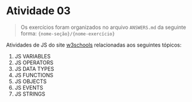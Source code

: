 # Atividade 03

> Os exercícios foram organizados no arquivo `ANSWERS.md` da seguinte forma: `{nome-seção}/{nome-exercício}`

Atividades de JS do site [w3schools]('https://www.w3schools.com/js/exercise_js.asp') relacionadas aos seguintes tópicos:

1. JS VARIABLES
2. JS OPERATORS
3. JS DATA TYPES
4. JS FUNCTIONS
5. JS OBJECTS
6. JS EVENTS
7. JS STRINGS